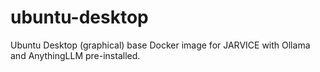 # ubuntu-desktop
Ubuntu Desktop (graphical) base Docker image for JARVICE with Ollama and AnythingLLM pre-installed.

